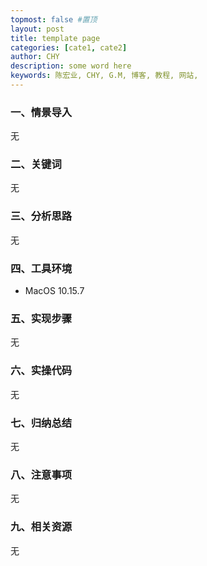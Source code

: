 ```yaml
---
topmost: false #置顶
layout: post
title: template page
categories: [cate1, cate2]
author: CHY
description: some word here 
keywords: 陈宏业, CHY, G.M, 博客, 教程, 网站,
---
```


### 一、情景导入
无

### 二、关键词
无

### 三、分析思路
无

### 四、工具环境
+ MacOS 10.15.7

### 五、实现步骤
无

### 六、实操代码
无

### 七、归纳总结
无

### 八、注意事项
无

### 九、相关资源
无
